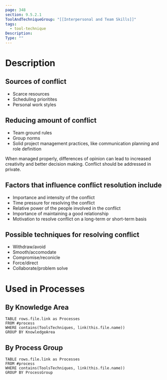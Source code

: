```yaml
---
page: 348
section: 9.5.2.1
ToolAndTechniqueGroup: "[[Interpersonal and Team Skills]]"
tags:
  - tool-technique
Description: 
Type: ""
---
```

# Description
## Sources of conflict
- Scarce resources
- Scheduling prioritites
- Personal work styles
## Reducing amount of conflict
* Team ground rules
* Group norms
* Solid project management practices, like communication planning and role definition

When managed properly, differences of opinion can lead to increased creativity and better decision making.
Conflict should be addressed in private.
## Factors that influence conflict resolution include
* Importance and intensity of the conflict
* Time pressure for resolving the conflict
* Relative power of the people involved in the conflict
* Importance of maintaining a good relationship
* Motivation to resolve conflict on a long-term or short-term basis
## Possible techniques for resolving conflict
* Withdraw/avoid
* Smooth/accomodate
* Compromise/reconicle
* Force/direct
* Collaborate/problem solve
# Used in Processes
## By Knowledge Area
```dataview
TABLE rows.file.link as Processes
FROM #process 
WHERE contains(ToolsTechniques, link(this.file.name))
GROUP BY KnowledgeArea
```
## By Process Group
```dataview
TABLE rows.file.link as Processes
FROM #process 
WHERE contains(ToolsTechniques, link(this.file.name))
GROUP BY ProcessGroup
```

